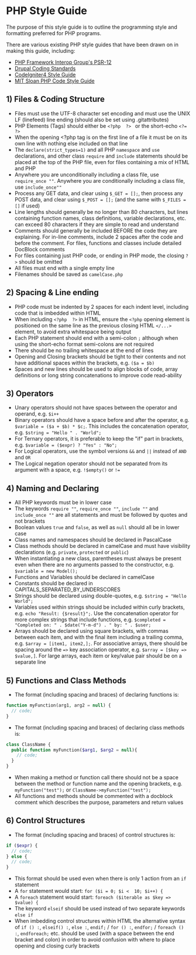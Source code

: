 # PHP Style Guide

The purpose of this style guide is to outline the programming style and formatting preferred for PHP programs.

There are various existing PHP style guides that have been drawn on in making this guide, including:

- [PHP Framework Interop Group's PSR-12](https://www.php-fig.org/psr/psr-12/)
- [Drupal Coding Standards](https://www.drupal.org/docs/develop/standards/coding-standards)
- [CodeIgniter4 Style Guide](https://github.com/codeigniter4/CodeIgniter4/blob/develop/contributing/styleguide.rst)
- [MIT Sloan PHP Code Style Guide](https://mitsloan.mit.edu/shared/content/PHP_Code_Style_Guide.php)

## 1) Files & Coding Structure
- Files must use the UTF-8 character set encoding and must use the UNIX LF (linefeed) line ending (should also be set using .gitattributes)
- PHP Elements (Tags) should either be ```<?php  ?> ``` or the short-echo ```<?=  ?>```
- When the opening <?php tag is on the first line of a file it must be on its own line with nothing else included on that line
- The ```declare(strict_types=1)``` and all PHP ```namespace``` and ```use``` declarations, and other class ```require``` and ```include``` statements should be placed at the top of the PHP file, even for files containing a mix of HTML and PHP
- Anywhere you are unconditionally including a class file, use ```require_once ""```. Anywhere you are conditionally including a class file, use ```include_once""```
- Process any GET data, and clear using ```$_GET = [];```, then process any POST data, and clear using ```$_POST = [];``` (and the same with ```$_FILES = []``` if used)
- Line lengths should generally be no longer than 80 characters, but lines containing function names, class definitions, variable declarations, etc. can exceed 80 characters if they are simple to read and understand
- Comments should generally be included BEFORE the code they are explaining. For in-line comments, include 2 spaces after the code and before the comment. For files, functions and classes include detailed DocBlock comments
- For files containing just PHP code, or ending in PHP mode, the closing ```?>``` should be omitted
- All files must end with a single empty line
- Filenames should be saved as ```camelCase.php```

## 2) Spacing & Line ending
- PHP code must be indented by 2 spaces for each indent level, including code that is imbedded within HTML
- When including ```<?php  ?>``` in HTML, ensure the ```<?php``` opening element is positioned on the same line as the previous closing HTML ```</...>``` element, to avoid extra whitespace being output
- Each PHP statement should end with a semi-colon ```;``` although when using the short-echo format semi-colons are not required
- There should be no trailing whitespace at the end of lines
- Opening and Closing brackets should be tight to their contents and not have additional spaces within the brackets, e.g. ```($a = $b)```
- Spaces and new lines should be used to align blocks of code, array definitions or long string concatenations to improve code read-ability

## 3) Operators
- Unary operators should not have spaces between the operator and operand, e.g. ```$i++```
- Binary operators should have a space before and after the operator, e.g. ```$variable = ($a + $b) * $c;```. This includes the concatenation operator, e.g. ```$string = "Hello " . "World";```
- For Ternary operators, it is preferable to keep the "if" part in brackets, e.g. ```$variable = ($expr) ? "Yes" : "No";```
- For Logical operators, use the symbol versions ```&&``` and ```||``` instead of ```AND``` and ```OR```
- The Logical negation operator should not be separated from its argument with a space, e.g. ```!$empty()``` or ```!=```

## 4) Naming and Declaring
- All PHP keywords must be in lower case
- The keywords ```require ""```, ```require_once ""```, ```include ""``` and ```include_once ""``` are all statements and must be followed by quotes and not brackets
- Boolean values ```true``` and ```false```, as well as ```null``` should all be in lower case
- Class names and namespaces should be declared in PascalCase
- Class methods should be declared in camelCase and must have visibility declarations (e.g. ```private```, ```protected``` or ```public```)
- When instantiating a new class, parentheses must always be present even when there are no arguments passed to the constructor, e.g. ```$variable = new Model();```
- Functions and Variables should be declared in camelCase
- Constants should be declared in CAPITALS_SEPARATED_BY_UNDERSCORES
- Strings should be declared using double-quotes, e.g. ```$string = "Hello World";```
- Variables used within strings should be included within curly brackets, e.g. ```echo "Result: {$result}";```. Use the concatenation operator for more complex strings that include functions, e.g. ```$completed = "Completed on: " . $date("Y-m-d") . " by: " . $user;```
- Arrays should be declared using square brackets, with commas between each item, and with the final item including a trailing comma, e.g. ```$array = [item1, item2,];```. For associative arrays, there should be spacing around the ```=>``` key association operator, e.g. ```$array = [$key => $value,]```. For large arrays, each item or key/value pair should be on a separate line

## 5) Functions and Class Methods
- The format (including spacing and braces) of declaring functions is:
```php
function myFunction(arg1, arg2 = null) {
  // code;
}
```
- The format (including spacing and braces) of declaring class methods is:
```php  
class ClassName {
  public function myFunction($arg1, $arg2 = null){
    // code;
  }
}
```
- When making a method or function call there should not be a space between the method or function name and the opening brackets, e.g. ```myFunction("test");``` or ```ClassName->myFunction("test");```
- All functions and methods should be commented with a docblock comment which describes the purpose, parameters and return values

## 6) Control Structures
- The format (including spacing and braces) of control structures is:
```php  
if ($expr) {
  // code;
} else {
  // code;
}
```
- This format should be used even when there is only 1 action from an ```if``` statement
- A ```for``` statement would start: ```for ($i = 0; $i <  10; $i++) {```
- A ```foreach``` statement would start: ```foreach ($iterable as $key => $value) {```
- The keyword ```elseif``` should be used instead of two separate keywords ```else if```
- When imbedding control structures within HTML the alternative syntax of ```if () :```, ```elseif() :```, ```else :```, ```endif;``` / ```for () :```, ```endfor;``` / ```foreach () :```, ```endforeach;``` etc. should be used (with a space between the end bracket and colon) in order to avoid confusion with where to place opening and closing curly brackets
